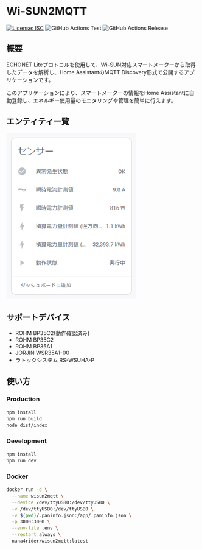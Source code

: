 # Wi-SUN2MQTT

[![License: ISC](https://img.shields.io/github/license/nana4rider/wisun2mqtt)](LICENSE)
![GitHub Actions Test](https://github.com/nana4rider/wisun2mqtt/actions/workflows/test.yml/badge.svg)
![GitHub Actions Release](https://github.com/nana4rider/wisun2mqtt/actions/workflows/release.yml/badge.svg)

## 概要

ECHONET Liteプロトコルを使用して、Wi-SUN対応スマートメーターから取得したデータを解析し、Home AssistantのMQTT Discovery形式で公開するアプリケーションです。

このアプリケーションにより、スマートメーターの情報をHome Assistantに自動登録し、エネルギー使用量のモニタリングや管理を簡単に行えます。

## エンティティ一覧

![Home Assistant](images/homeassistant.png)

## サポートデバイス

- ROHM BP35C2(動作確認済み)
- ROHM BP35C2
- ROHM BP35A1
- JORJIN WSR35A1-00
- ラトックシステム RS-WSUHA-P

## 使い方

### Production

```sh
npm install
npm run build
node dist/index
```

### Development

```sh
npm install
npm run dev
```

### Docker

```sh
docker run -d \
  --name wisun2mqtt \
  --device /dev/ttyUSB0:/dev/ttyUSB0 \
  -v /dev/ttyUSB0:/dev/ttyUSB0 \
  -v $(pwd)/.paninfo.json:/app/.paninfo.json \
  -p 3000:3000 \
  --env-file .env \
  --restart always \
  nana4rider/wisun2mqtt:latest
```
